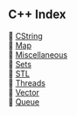 ## C++ Index

📜 [CString](cstring) <br/>
📜 [Map](map) <br/>
📜 [Miscellaneous](misc) <br/>
📜 [Sets](set) <br/>
📜 [STL](STL) <br/>
📜 [Threads](threads) <br/>
📜 [Vector](vector) <br/>
📜 [Queue](queue) <br/>
